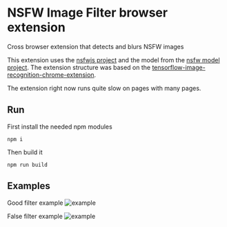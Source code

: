 # NSFW Image Filter browser extension
Cross browser extension that detects and blurs NSFW images

This extension uses the [nsfwjs project](https://github.com/infinitered/nsfwjs) and the model from the [nsfw model project](https://github.com/gantman/nsfw_model). The extension structure was based on the [tensorflow-image-recognition-chrome-extension](https://github.com/JK0N/tensorflow-image-recognition-chrome-extension).

The extension right now runs quite slow on pages with many pages.

## Run

First install the needed npm modules
```
npm i
```

Then build it
```
npm run build
```


## Examples

Good filter example
![example](https://raw.githubusercontent.com/GramThanos/NSFW-Image-Filter-Browser-Extension/master/examples/Screenshot-2.png)

False filter example
![example](https://raw.githubusercontent.com/GramThanos/NSFW-Image-Filter-Browser-Extension/master/examples/Screenshot-5.png)

